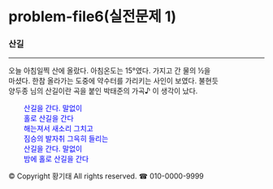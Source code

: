 # problem-file6(실전문제 1)
<!DOCTYPE html>
<html>
<head>
<meta charset="utf-8">
<title>산길</title>
<style>
  p.poem {
    color: blue;       
    margin-left: 30px; 
  }
</style>
</head>
<body>
  <h3>산길</h3>
  <hr>

  <p>
    오늘 아침일찍 산에 올랐다. 아침온도는 15°였다. 가지고 간 물의 ½을 <br>
    마셨다. 한참 올라가는 도중에 약수터를 가리키는 사인이 보였다. 불현듯 <br>
    양두종 님의 산길이란 곡을 붙인 박태준의 가곡♪ 이 생각이 났다.
  </p>

  <p class="poem">
    산길을 간다. 말없이<br>
    홀로 산길을 간다<br>
    해는져서 새소리 그치고<br>
    짐승의 발자취 그윽히 들리는<br>
    산길을 간다. 말없이<br>
    밤에 홀로 산길을 간다
  </p>

  <footer>
    © Copyright 황기태 All rights reserved. ☎ 010-0000-9999
  </footer>
</body>
</html>
